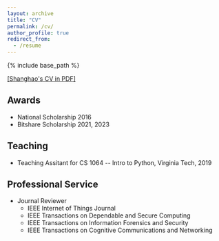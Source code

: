 ```yaml
---
layout: archive
title: "CV"
permalink: /cv/
author_profile: true
redirect_from:
  - /resume
---
```


{% include base_path %}

[[Shanghao's CV in PDF]](https://shishishi123.github.io/files/Shanghao_CV_Academic.pdf)

## Awards
- National Scholarship 2016
- Bitshare Scholarship 2021, 2023

## Teaching
- Teaching Assitant for CS 1064 -- Intro to Python, Virginia Tech, 2019

## Professional Service
- Journal Reviewer
  * IEEE Internet of Things Journal
  * IEEE Transactions on Dependable and Secure Computing
  * IEEE Transactions on Information Forensics and Security
  * IEEE Transactions on Cognitive Communications and Networking

